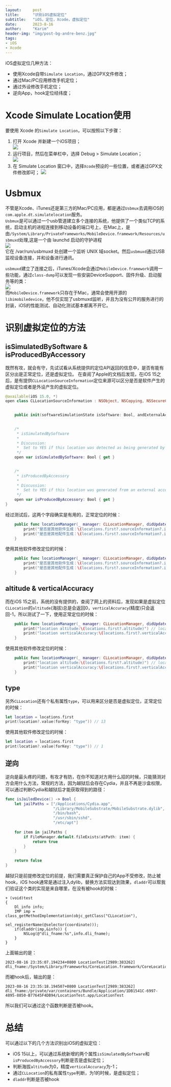 ```yaml
---
layout:     post
title:      "识别iOS虚拟定位"
subtitle:   "iOS，定位，Xcode，虚拟定位"
date:       2023-8-16
author:     "Karim"
header-img: "img/post-bg-andre-benz.jpg"
tags:
- iOS
- Xcode
---
```


iOS虚拟定位几种方法：
- 使用Xcode自带`Simulate Location`，通过GPX文件修改；
- 通过Mac/PC应用修改手机定位；
- 通过外设修改手机定位；
- 逆向App，hook定位经纬度；

# Xcode Simulate Location使用
要使用 Xcode 的`Simulate Location`，可以按照以下步骤：

1. 打开 Xcode 并新建一个iOS项目；  
![](https://www.foolishtalk.org/cloud/7c8e9eec1f77a83fa290663a998ea610.jpg)   
2. 运行项目，然后在菜单栏中，选择 Debug > Simulate Location；  
![](https://www.foolishtalk.org/cloud/337b1cf71e128194a9ce7bf78ae7c84b.jpg)
3. 在 Simulate Location 窗口中，选择`Xcode`预设的一些位置，或者通过GPX文件修改即可；
![](https://www.foolishtalk.org/cloud/6d90c5c21a1c1f54113b3988d452133b.jpg)  



# Usbmux  
不管是Xcode、iTunes还是第三方的Mac/PC应用，都是通过`Usbmux`去调用iOS的`com.apple.dt.simulatelocation`服务。  
`Usbmux`是可以通过一个usb管道建立多个连接的系统，他提供了一个类似TCP的系统，启动主机的进程连接到移动设备的端口号上，在Mac上，是由`/System/Library/PrivateFrameworks/MobileDevice.framework/Resources/usbmuxd`处理,这是一个由 launchd 启动的守护进程   
![](https://www.foolishtalk.org/cloud/cbdb08da0ac1af2ff1433bfc1f5b666e.jpg)  
它在 /var/run/usbmuxd 处创建一个监听 UNIX 域socket。然后`usbmuxd`通过USB监视设备连接，并和设备进行通讯。

`usbmuxd`建立了连接之后，iTunes/Xcode会通过`MobileDevice.framework`调用一些功能，通过`class-dump`可以发现一些安装DeviceSupport、固件升级、启动服务等的类：    
![](https://www.foolishtalk.org/cloud/788956a243a2f6bf47e7943e324f9911.jpg)  
而`MobileDevice.framework`只存在于Mac，通常会使用开源的`libimobiledevice`，他不仅实现了usbmuxd监听，并且为没有公开的服务进行的封装，iOS的性能测试、自动化测试基本都离不开它。


# 识别虚拟定位的方法  

## isSimulatedBySoftware & isProducedByAccessory  
既然有攻，就会有守，先试试看从系统提供的定位API返回的信息中，是否有能有区分出是正常定位，还是虚拟定位。
在查阅了Apple的文档后发现，在iOS 15之后，是有提供`CLLocationSourceInformation`定位来源可以区分是否是软件产生的虚拟定位或者是外设产生的虚拟定位。
```swift
@available(iOS 15.0, *)
open class CLLocationSourceInformation : NSObject, NSCopying, NSSecureCoding {

    
    public init(softwareSimulationState isSoftware: Bool, andExternalAccessoryState isAccessory: Bool)

    
    /*
     * isSimulatedBySoftware
     *
     * Discussion:
     *	Set to YES if this location was detected as being generated by a software simulator, such as Xcode
     */
    open var isSimulatedBySoftware: Bool { get }

    
    /*
     * isProducedByAccessory
     *
     * Discussion:
     * 	Set to YES if this location was generated from an external accessory, such as CarPlay or an MFi accessory
     */
    open var isProducedByAccessory: Bool { get }
}
```

经过测试后，这两个字段确实是有用的，正常定位的时候：
```swift
    public func locationManager(_ manager: CLLocationManager, didUpdateLocations locations: [CLLocation]) {
        print("是否是其他软件生成：\(locations.first?.sourceInformation?.isSimulatedBySoftware ?? false)") // 是否是其他软件生成：false
        print("是否是其他配件生成：\(locations.first?.sourceInformation?.isProducedByAccessory ?? false)") // 是否是其他配件生成：false
    }
```  

使用其他软件修改定位的时候：
```swift
    public func locationManager(_ manager: CLLocationManager, didUpdateLocations locations: [CLLocation]) {
        print("是否是其他软件生成：\(locations.first?.sourceInformation?.isSimulatedBySoftware ?? false)") // 是否是其他软件生成：true
        print("是否是其他配件生成：\(locations.first?.sourceInformation?.isProducedByAccessory ?? false)") // 是否是其他配件生成：false
    }
```

## altitude & verticalAccuracy  
而在iOS 15之前，系统的没有提供的，查阅了网上的资料后，发现如果是虚拟定位`CLLocation`的`altitude`(海拔)总是会返回0，`verticalAccuracy`(精度)只会返回-1，所以测试了一下，使用正常定位的时候：   
```swift
    public func locationManager(_ manager: CLLocationManager, didUpdateLocations locations: [CLLocation]) {
        print("location altitude:\(locations.first?.altitude)") // location altitude:Optional(27.427248001098633)
        print("location verticalAccuracy:\(locations.first?.verticalAccuracy)") // location verticalAccuracy:Optional(17.320518493652344)
    }
```   
使用其他软件修改定位的时候：
```swift
    public func locationManager(_ manager: CLLocationManager, didUpdateLocations locations: [CLLocation]) {
        print("location altitude:\(locations.first?.altitude)") // location altitude:Optional(0.0)
        print("location verticalAccuracy:\(locations.first?.verticalAccuracy)") // location verticalAccuracy:Optional(-1.0)
    }
```


## type
另外`CLLocation`还有个私有属性`type`，可以用来区分是否是虚拟定位，正常定位的时候：
```swift
let location = locations.first
print(location?.value(forKey: "type")) // 13
```

使用其他软件修改定位的时候：
```swift
let location = locations.first
print(location?.value(forKey: "type")) // 1
```

## 逆向  
逆向是最头疼的问题，有攻才有防，在你不知道对方用什么招的时候，只能猜测对方会用什么方法，常规的方法，因为越狱后会存在Cydia，并且不再是沙盒权限，可以通过判断Cydia和越狱后才能获取得到的路径：  
```swift
func isJailedDevice() -> Bool {
    let jailPaths = ["/Applications/Cydia.app",
                     "/Library/MobileSubstrate/MobileSubstrate.dylib",
                     "/bin/bash",
                     "/usr/sbin/sshd",
                     "/etc/apt"]
    
    for item in jailPaths {
        if FileManager.default.fileExists(atPath: item) {
            return true
        }
    }
    
    return false
}
```  

越狱只是前提修改定位的前提，我们需要真正保护自己的App不受修改，防止被hook，iOS hook通常是通过注入dylib，替换方法实现达到效果，`dladdr`可以帮我们验证这个类的实现是来自哪里，在没有被hook的时候：
```
+ (void)test
{
    Dl_info info;
    IMP imp = class_getMethodImplementation(objc_getClass("CLLocation"),
                                            sel_registerName(@selector(coordinate)));
    if(dladdr(imp,&info)) {
        NSLog(@"dli_fname:%s",info.dli_fname);
    }
}
```
上面输出的是：
```
2023-08-16 23:35:07.194234+0800 LocationTest[2989:383262] dli_fname:/System/Library/Frameworks/CoreLocation.framework/CoreLocation
```

而被hook后，输出的是：  
```
2023-08-16 23:35:18.194507+0800 LocationTest[2989:383262] dli_fname:/private/var/containers/Bundle/Application/1DB1541C-6997-4895-8850-B77645F4DB94/LocationTest.app/LocationTest
```

所以我们可以通过这个函数判断是否被hook。   


#  总结  
可以通过以下的几个方法识别出iOS的虚拟定位：   
- iOS 15以上，可以通过系统新增的两个属性`isSimulatedBySoftware`和`isProducedByAccessory`判断是否是虚拟定位；
- 判断海拔`altitude`为0，精度`verticalAccuracy`为-1；
- 通过`CLLocation`的私有属性`type`判断，为1的时候，是虚拟定位；
- `dladdr`判断是否被hook
